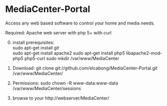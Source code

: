 MediaCenter-Portal
==================

Access any web based software to control your home and media needs.

Required:
  Apache web server with php 5+ with curl
  
0.  install prerequisites:   
sudo apt-get install git  
sudo apt-get install apache2
sudo apt-get install php5 libapache2-mod-php5 php5-curl
sudo mkdir /var/www/MediaCenter

  
1. Download:   git clone git://github.com/elcabong/MediaCenter-Portal.git /var/www/MediaCenter/
2. Permissions: sudo chown -R www-data:www-data /var/www/MediaCenter/sessions
3. browse to your http://webserver/MediaCenter/


